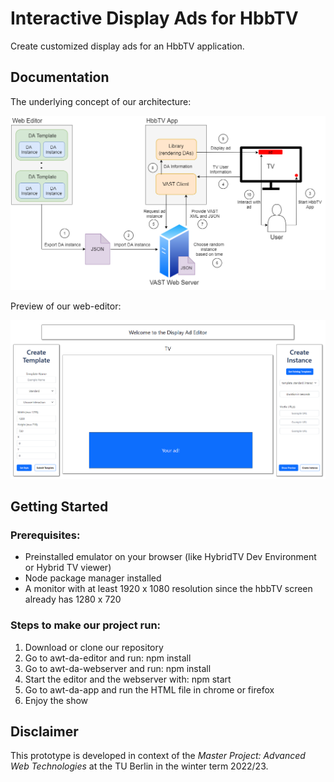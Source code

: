 # Interactive Display Ads for HbbTV

Create customized display ads for an HbbTV application.

## Documentation

The underlying concept of our architecture:

![Concept](./docs/architecture.png)

Preview of our web-editor:

![Editor](./docs/editor_preview.PNG)

## Getting Started

### Prerequisites:
- Preinstalled emulator on your browser (like HybridTV Dev Environment or Hybrid TV viewer)
- Node package manager installed
- A monitor with at least 1920 x 1080 resolution since the hbbTV screen already has 1280 x 720

### Steps to make our project run:
1. Download or clone our repository
2. Go to awt-da-editor and run: npm install
3. Go to awt-da-webserver and run: npm install
4. Start the editor and the webserver with: npm start
5. Go to awt-da-app and run the HTML file in chrome or firefox
6. Enjoy the show

## Disclaimer

This prototype is developed in context of the *Master Project: Advanced Web Technologies* at the TU Berlin
in the winter term 2022/23.



